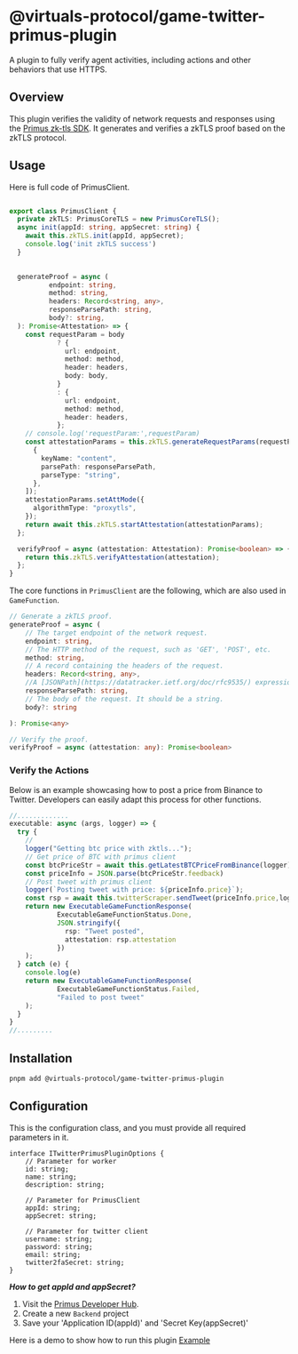 # @virtuals-protocol/game-twitter-primus-plugin

A plugin to fully verify agent activities, including actions and other behaviors that use HTTPS.

## Overview
This plugin verifies the validity of network requests and responses using the [Primus zk-tls SDK](https://docs.primuslabs.xyz/data-verification/core-sdk/overview). It generates and verifies a zkTLS proof based on the zkTLS protocol.

## Usage

Here is full code of PrimusClient.
```typescript

export class PrimusClient {
  private zkTLS: PrimusCoreTLS = new PrimusCoreTLS();
  async init(appId: string, appSecret: string) {
    await this.zkTLS.init(appId, appSecret);
    console.log('init zkTLS success')
  }

  
  generateProof = async (
          endpoint: string,
          method: string,
          headers: Record<string, any>,
          responseParsePath: string,
          body?: string,
  ): Promise<Attestation> => {
    const requestParam = body
            ? {
              url: endpoint,
              method: method,
              header: headers,
              body: body,
            }
            : {
              url: endpoint,
              method: method,
              header: headers,
            };
    // console.log('requestParam:',requestParam)
    const attestationParams = this.zkTLS.generateRequestParams(requestParam, [
      {
        keyName: "content",
        parsePath: responseParsePath,
        parseType: "string",
      },
    ]);
    attestationParams.setAttMode({
      algorithmType: "proxytls",
    });
    return await this.zkTLS.startAttestation(attestationParams);
  };

  verifyProof = async (attestation: Attestation): Promise<boolean> => {
    return this.zkTLS.verifyAttestation(attestation);
  };
}
```

The core functions in `PrimusClient` are the following, which are also used in `GameFunction`.
```typescript
// Generate a zkTLS proof.
generateProof = async (
    // The target endpoint of the network request.
    endpoint: string,
    // The HTTP method of the request, such as 'GET', 'POST', etc.
    method: string,
    // A record containing the headers of the request.
    headers: Record<string, any>,
    //A [JSONPath](https://datatracker.ietf.org/doc/rfc9535/) expression to locate the specific field in the response you want to attest.
    responseParsePath: string,
    // The body of the request. It should be a string.
    body?: string

): Promise<any>

// Verify the proof.
verifyProof = async (attestation: any): Promise<boolean>

```

### Verify the Actions

Below is an example showcasing how to post a price from Binance to Twitter. Developers can easily adapt this process for other functions.
```typescript
//.............
executable: async (args, logger) => {
  try {
    //
    logger("Getting btc price with zktls...");
    // Get price of BTC with primus client
    const btcPriceStr = await this.getLatestBTCPriceFromBinance(logger)
    const priceInfo = JSON.parse(btcPriceStr.feedback)
    // Post tweet with primus client
    logger(`Posting tweet with price: ${priceInfo.price}`);
    const rsp = await this.twitterScraper.sendTweet(priceInfo.price,logger);
    return new ExecutableGameFunctionResponse(
            ExecutableGameFunctionStatus.Done,
            JSON.stringify({
              rsp: "Tweet posted",
              attestation: rsp.attestation
            })
    );
  } catch (e) {
    console.log(e)
    return new ExecutableGameFunctionResponse(
            ExecutableGameFunctionStatus.Failed,
            "Failed to post tweet"
    );
  }
}
//.........
```

## Installation

```bash
pnpm add @virtuals-protocol/game-twitter-primus-plugin
```

## Configuration

This is the configuration class, and you must provide all required parameters in it.

```
interface ITwitterPrimusPluginOptions {
    // Parameter for worker
    id: string;
    name: string;
    description: string;

    // Parameter for PrimusClient
    appId: string;
    appSecret: string;

    // Parameter for twitter client
    username: string;
    password: string;
    email: string;
    twitter2faSecret: string;
}
```

***How to get appId and appSecret?***

1. Visit the [Primus Developer Hub](https://dev.primuslabs.xyz/).
2. Create a new `Backend` project
3. Save your 'Application ID(appId)' and 'Secret Key(appSecret)'


Here is a demo to show how to run this plugin
[Example](./example/README.md)
